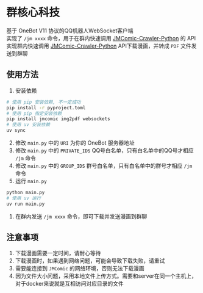 # 群核心科技
基于 OneBot V11 协议的QQ机器人WebSocket客户端  
实现了 `/jm xxxx` 命令，用于在群内快速调用 [JMComic-Crawler-Python](https://github.com/hect0x7/JMComic-Crawler-Python) 的 API  
实现群内快速调用 [JMComic-Crawler-Python](https://github.com/hect0x7/JMComic-Crawler-Python) API下载漫画，并转成 `PDF` 文件发送到群聊

## 使用方法
1. 安装依赖
```bash
# 使用 pip 安装依赖, 不一定成功
pip install -r pyproject.toml
# 使用 pip 指定安装依赖
pip install jmcomic img2pdf websockets
# 使用 uv 安装依赖
uv sync
```
2. 修改 `main.py` 中的 `URI` 为你的 OneBot 服务器地址
3. 修改 `main.py` 中的 `PRIVATE_IDS` QQ号白名单，只有白名单中的QQ号才相应 `/jm` 命令
4. 修改 `main.py` 中的 `GROUP_IDS` 群号白名单，只有白名单中的群号才相应 `/jm` 命令
5. 运行 `main.py`
```bash
python main.py
# 使用 uv 运行
uv run main.py
```
1. 在群内发送 `/jm xxxx` 命令，即可下载并发送漫画到群聊

## 注意事项
1. 下载漫画需要一定时间，请耐心等待
2. 下载漫画时，如果遇到网络问题，可能会导致下载失败，请重试
3. 需要能连接到 `JMComic` 的网络环境，否则无法下载漫画
4. 因为文件大小问题，采用本地文件上传方式。需要和server在同一个主机上，对于docker来说就是互相访问对应目录的文件